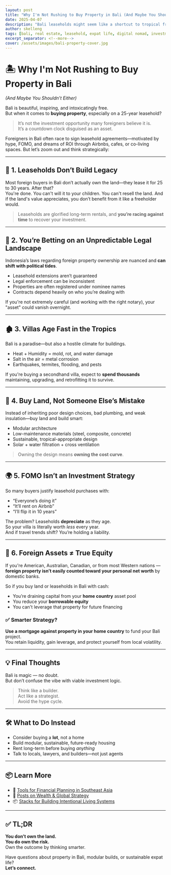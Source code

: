 ```yaml
---
layout: post
title: "Why I'm Not Rushing to Buy Property in Bali (And Maybe You Shouldn’t Either)"
date: 2025-04-07
description: "Bali leaseholds might seem like a shortcut to tropical freedom—but they’re not the asset class most foreigners think they are. Here’s a smarter take on foreign real estate investing."
author: skelleng
tags: [bali, real estate, leasehold, expat life, digital nomad, investment, international property, wealth, indonesia, land rights, equity]
excerpt_separator: <!--more-->
cover: /assets/images/bali-property-cover.jpg
---
```


# 🏝️ Why I'm Not Rushing to Buy Property in Bali  
*(And Maybe You Shouldn’t Either)*

Bali is beautiful, inspiring, and intoxicatingly free.  
But when it comes to **buying property**, especially on a 25-year leasehold?

> It’s not the investment opportunity many foreigners believe it is.  
> It’s a countdown clock disguised as an asset.

<!--more-->

Foreigners in Bali often race to sign leasehold agreements—motivated by hype, FOMO, and dreams of ROI through Airbnbs, cafes, or co-living spaces. But let’s zoom out and think strategically:

---

## 🧱 1. Leaseholds Don’t Build Legacy

Most foreign buyers in Bali don’t actually own the land—they lease it for 25 to 30 years. After that?  
You're done. You can't will it to your children. You can't resell the land. And if the land's value appreciates, you don’t benefit from it like a freeholder would.

> Leaseholds are glorified long-term rentals, and **you’re racing against time** to recover your investment.

---

## 🧠 2. You’re Betting on an Unpredictable Legal Landscape

Indonesia’s laws regarding foreign property ownership are nuanced and **can shift with political tides**.

- Leasehold extensions aren’t guaranteed
- Legal enforcement can be inconsistent
- Properties are often registered under nominee names
- Contracts depend heavily on who you’re dealing with

If you're not extremely careful (and working with the right notary), your "asset" could vanish overnight.

---

## 🏚 3. Villas Age Fast in the Tropics

Bali is a paradise—but also a hostile climate for buildings.

- Heat + Humidity = mold, rot, and water damage
- Salt in the air = metal corrosion
- Earthquakes, termites, flooding, and pests

If you're buying a secondhand villa, expect to **spend thousands** maintaining, upgrading, and retrofitting it to survive.

---

## 🌱 4. Buy Land, Not Someone Else’s Mistake

Instead of inheriting poor design choices, bad plumbing, and weak insulation—buy land and build smart:

- Modular architecture
- Low-maintenance materials (steel, composite, concrete)
- Sustainable, tropical-appropriate design
- Solar + water filtration + cross ventilation

> Owning the design means **owning the cost curve**.

---

## 🌍 5. FOMO Isn’t an Investment Strategy

So many buyers justify leasehold purchases with:

- “Everyone’s doing it”
- “It’ll rent on Airbnb”
- “I’ll flip it in 10 years”

The problem? Leaseholds **depreciate** as they age.  
So your villa is literally worth *less* every year.  
And if travel trends shift? You’re holding a liability.

---

## 🧾 6. Foreign Assets ≠ True Equity

If you're American, Australian, Canadian, or from most Western nations — **foreign property isn’t easily counted toward your personal net worth** by domestic banks.

So if you buy land or leaseholds in Bali with cash:
- You’re draining capital from your **home country** asset pool
- You reduce your **borrowable equity**
- You can't leverage that property for future financing

### ✅ Smarter Strategy?

**Use a mortgage against property in your home country** to fund your Bali project.  
You retain liquidity, gain leverage, and protect yourself from local volatility.

---

## 💡 Final Thoughts

Bali is magic — no doubt.  
But don’t confuse the vibe with viable investment logic.

> Think like a builder.  
> Act like a strategist.  
> Avoid the hype cycle.

---

## 🛠️ What to Do Instead

- Consider buying a **lot**, not a home
- Build modular, sustainable, future-ready housing
- Rent long-term before buying *anything*
- Talk to locals, lawyers, and builders—not just agents

---

## 📦 Learn More

- 🔧 [Tools for Financial Planning in Southeast Asia](/tools/)
- 📘 [Posts on Wealth & Global Strategy](/learn/)
- 📦 [Stacks for Building Intentional Living Systems](/stacks/)

---

## ✅ TL;DR

**You don’t own the land.**  
**You do own the risk.**  
Own the outcome by thinking smarter.

Have questions about property in Bali, modular builds, or sustainable expat life?  
**Let’s connect.**
